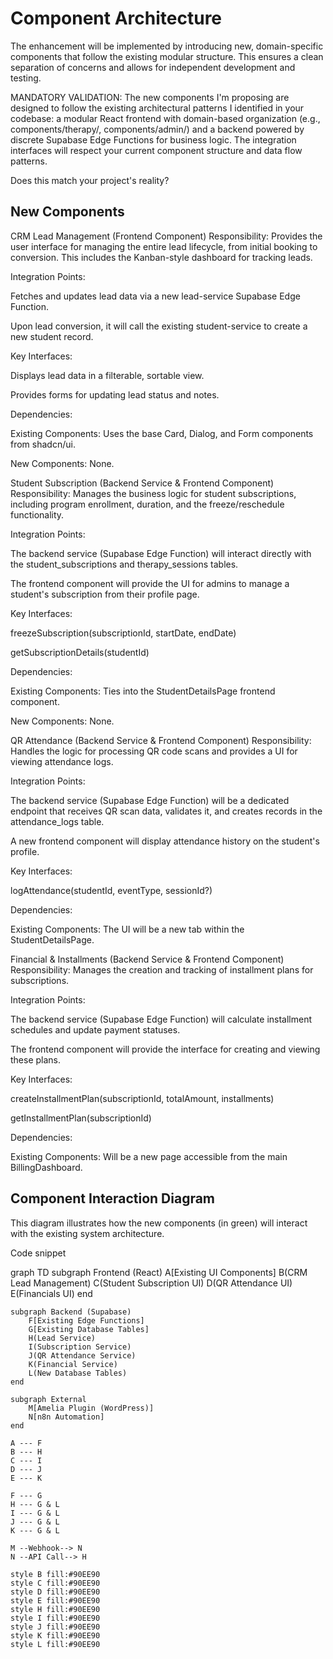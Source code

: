 # Component Architecture

The enhancement will be implemented by introducing new, domain-specific components that follow the existing modular structure. This ensures a clean separation of concerns and allows for independent development and testing.

MANDATORY VALIDATION: The new components I'm proposing are designed to follow the existing architectural patterns I identified in your codebase: a modular React frontend with domain-based organization (e.g., components/therapy/, components/admin/) and a backend powered by discrete Supabase Edge Functions for business logic. The integration interfaces will respect your current component structure and data flow patterns.

Does this match your project's reality?

## New Components

CRM Lead Management (Frontend Component)
Responsibility: Provides the user interface for managing the entire lead lifecycle, from initial booking to conversion. This includes the Kanban-style dashboard for tracking leads.

Integration Points:

Fetches and updates lead data via a new lead-service Supabase Edge Function.

Upon lead conversion, it will call the existing student-service to create a new student record.

Key Interfaces:

Displays lead data in a filterable, sortable view.

Provides forms for updating lead status and notes.

Dependencies:

Existing Components: Uses the base Card, Dialog, and Form components from shadcn/ui.

New Components: None.

Student Subscription (Backend Service & Frontend Component)
Responsibility: Manages the business logic for student subscriptions, including program enrollment, duration, and the freeze/reschedule functionality.

Integration Points:

The backend service (Supabase Edge Function) will interact directly with the student_subscriptions and therapy_sessions tables.

The frontend component will provide the UI for admins to manage a student's subscription from their profile page.

Key Interfaces:

freezeSubscription(subscriptionId, startDate, endDate)

getSubscriptionDetails(studentId)

Dependencies:

Existing Components: Ties into the StudentDetailsPage frontend component.

New Components: None.

QR Attendance (Backend Service & Frontend Component)
Responsibility: Handles the logic for processing QR code scans and provides a UI for viewing attendance logs.

Integration Points:

The backend service (Supabase Edge Function) will be a dedicated endpoint that receives QR scan data, validates it, and creates records in the attendance_logs table.

A new frontend component will display attendance history on the student's profile.

Key Interfaces:

logAttendance(studentId, eventType, sessionId?)

Dependencies:

Existing Components: The UI will be a new tab within the StudentDetailsPage.

Financial & Installments (Backend Service & Frontend Component)
Responsibility: Manages the creation and tracking of installment plans for subscriptions.

Integration Points:

The backend service (Supabase Edge Function) will calculate installment schedules and update payment statuses.

The frontend component will provide the interface for creating and viewing these plans.

Key Interfaces:

createInstallmentPlan(subscriptionId, totalAmount, installments)

getInstallmentPlan(subscriptionId)

Dependencies:

Existing Components: Will be a new page accessible from the main BillingDashboard.

## Component Interaction Diagram

This diagram illustrates how the new components (in green) will interact with the existing system architecture.

Code snippet

graph TD
    subgraph Frontend (React)
        A[Existing UI Components]
        B(CRM Lead Management)
        C(Student Subscription UI)
        D(QR Attendance UI)
        E(Financials UI)
    end

    subgraph Backend (Supabase)
        F[Existing Edge Functions]
        G[Existing Database Tables]
        H(Lead Service)
        I(Subscription Service)
        J(QR Attendance Service)
        K(Financial Service)
        L(New Database Tables)
    end

    subgraph External
        M[Amelia Plugin (WordPress)]
        N[n8n Automation]
    end

    A --- F
    B --- H
    C --- I
    D --- J
    E --- K

    F --- G
    H --- G & L
    I --- G & L
    J --- G & L
    K --- G & L

    M --Webhook--> N
    N --API Call--> H

    style B fill:#90EE90
    style C fill:#90EE90
    style D fill:#90EE90
    style E fill:#90EE90
    style H fill:#90EE90
    style I fill:#90EE90
    style J fill:#90EE90
    style K fill:#90EE90
    style L fill:#90EE90
